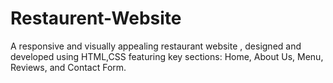 # Restaurent-Website
A responsive and visually appealing restaurant website , designed and developed using HTML,CSS featuring key sections: Home, About Us, Menu, Reviews, and Contact Form.
